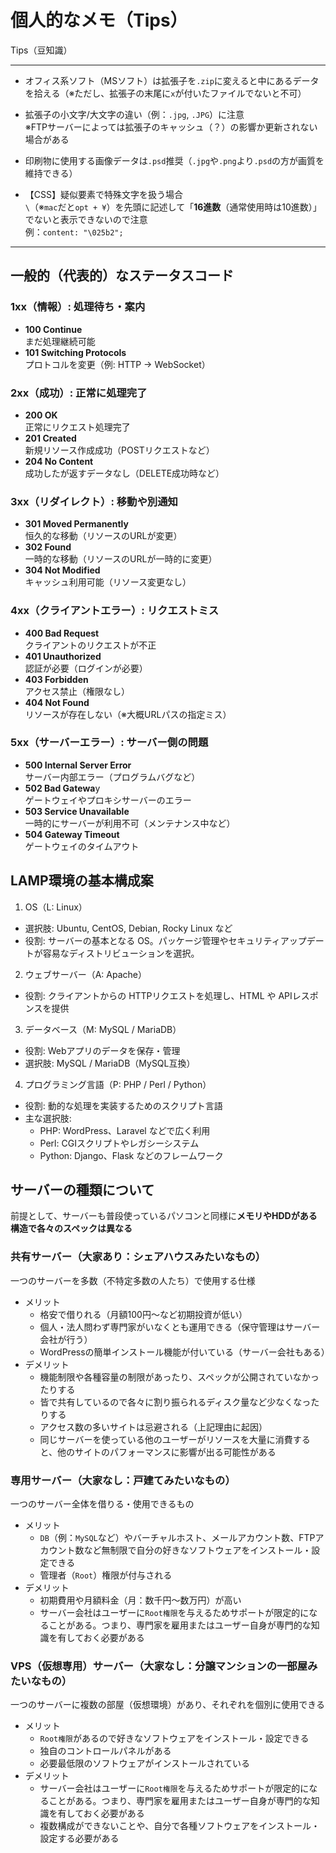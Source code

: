 # 個人的なメモ（Tips）
Tips（豆知識）

---

- オフィス系ソフト（MSソフト）は拡張子を`.zip`に変えると中にあるデータを拾える（※ただし、拡張子の末尾に`x`が付いたファイルでないと不可）

- 拡張子の小文字/大文字の違い（例：`.jpg`, `.JPG`）に注意<br>
※FTPサーバーによっては拡張子のキャッシュ（？）の影響か更新されない場合がある

- 印刷物に使用する画像データは`.psd`推奨（`.jpg`や`.png`より`.psd`の方が画質を維持できる）

- 【CSS】疑似要素で特殊文字を扱う場合<br>
`\`（※`mac`だと`opt + ¥`）を先頭に記述して「**16進数**（通常使用時は10進数）」でないと表示できないので注意<br>例：`content: "\025b2";`

---

## 一般的（代表的）なステータスコード
### 1xx（情報）: 処理待ち・案内
- **100 Continue**<br>まだ処理継続可能
- **101 Switching Protocols**<br>プロトコルを変更（例: HTTP → WebSocket）
### 2xx（成功）: 正常に処理完了
- **200 OK**<br>正常にリクエスト処理完了
- **201 Created**<br>新規リソース作成成功（POSTリクエストなど）
- **204 No Content**<br>成功したが返すデータなし（DELETE成功時など）
### 3xx（リダイレクト）: 移動や別通知
- **301 Moved Permanently**<br>恒久的な移動（リソースのURLが変更）
- **302 Found**<br>一時的な移動（リソースのURLが一時的に変更）
- **304 Not Modified**<br>キャッシュ利用可能（リソース変更なし）
### 4xx（クライアントエラー）: リクエストミス
- **400 Bad Request**<br>クライアントのリクエストが不正
- **401 Unauthorized**<br>認証が必要（ログインが必要）
- **403 Forbidden**<br>アクセス禁止（権限なし）
- **404 Not Found**<br>リソースが存在しない（※大概URLパスの指定ミス）
### 5xx（サーバーエラー）: サーバー側の問題
- **500 Internal Server Error**<br>サーバー内部エラー（プログラムバグなど）
- **502 Bad Gatewa**y<br>ゲートウェイやプロキシサーバーのエラー
- **503 Service Unavailable**<br>一時的にサーバーが利用不可（メンテナンス中など）
- **504 Gateway Timeout**<br>ゲートウェイのタイムアウト

## LAMP環境の基本構成案
1. OS（L: Linux）
  - 選択肢: Ubuntu, CentOS, Debian, Rocky Linux など
  - 役割: サーバーの基本となる OS。パッケージ管理やセキュリティアップデートが容易なディストリビューションを選択。
2. ウェブサーバー（A: Apache）
  - 役割: クライアントからの HTTPリクエストを処理し、HTML や APIレスポンスを提供
3. データベース（M: MySQL / MariaDB）
  - 役割: Webアプリのデータを保存・管理
  - 選択肢: MySQL / MariaDB（MySQL互換）
4. プログラミング言語（P: PHP / Perl / Python）
  - 役割: 動的な処理を実装するためのスクリプト言語
  - 主な選択肢:
    - PHP: WordPress、Laravel などで広く利用
    - Perl: CGIスクリプトやレガシーシステム
    - Python: Django、Flask などのフレームワーク

## サーバーの種類について
前提として、サーバーも普段使っているパソコンと同様に**メモリやHDDがある構造で各々のスペックは異なる**
### 共有サーバー（大家あり：シェアハウスみたいなもの）
一つのサーバーを多数（不特定多数の人たち）で使用する仕様
- メリット
  - 格安で借りれる（月額100円〜など初期投資が低い）
  - 個人・法人問わず専門家がいなくとも運用できる（保守管理はサーバー会社が行う）
  - WordPressの簡単インストール機能が付いている（サーバー会社もある）
- デメリット
  - 機能制限や各種容量の制限があったり、スペックが公開されていなかったりする
  - 皆で共有しているので各々に割り振られるディスク量など少なくなったりする
  - アクセス数の多いサイトは忌避される（上記理由に起因）
  - 同じサーバーを使っている他のユーザーがリソースを大量に消費すると、他のサイトのパフォーマンスに影響が出る可能性がある

### 専用サーバー（大家なし：戸建てみたいなもの）
一つのサーバー全体を借りる・使用できるもの
- メリット
  - `DB`（例：`MySQL`など）やバーチャルホスト、メールアカウント数、FTPアカウント数など無制限で自分の好きなソフトウェアをインストール・設定できる
  - 管理者（`Root`）権限が付与される
- デメリット
  - 初期費用や月額料金（月：数千円〜数万円）が高い
  - サーバー会社はユーザーに`Root権限`を与えるためサポートが限定的になることがある。つまり、専門家を雇用またはユーザー自身が専門的な知識を有しておく必要がある

### VPS（仮想専用）サーバー（大家なし：分譲マンションの一部屋みたいなもの）
一つのサーバーに複数の部屋（仮想環境）があり、それぞれを個別に使用できる
- メリット
  - `Root権限`があるので好きなソフトウェアをインストール・設定できる
  - 独自のコントロールパネルがある
  - 必要最低限のソフトウェアがインストールされている
- デメリット
  - サーバー会社はユーザーに`Root権限`を与えるためサポートが限定的になることがある。つまり、専門家を雇用またはユーザー自身が専門的な知識を有しておく必要がある
  - 複数構成ができないことや、自分で各種ソフトウェアをインストール・設定する必要がある